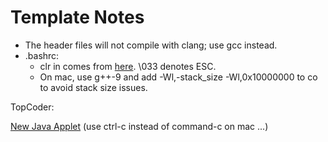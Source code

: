 # Template Notes

 * The header files will not compile with clang; use gcc instead.
 * .bashrc:
   * clr in comes from [here](https://superuser.com/questions/122911/what-commands-can-i-use-to-reset-and-clear-my-terminal). \033 denotes ESC.
   * On mac, use g++-9 and add -Wl,-stack_size -Wl,0x10000000 to co to avoid stack size issues.

TopCoder:

[New Java Applet](https://codeforces.com/blog/entry/64597) (use ctrl-c instead of command-c on mac ...)